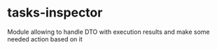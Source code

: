 # tasks-inspector
Module allowing to handle DTO with execution results and make some needed action based on it
